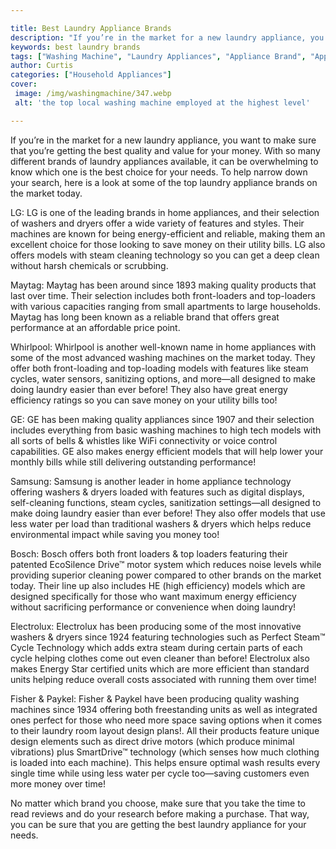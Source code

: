 ```yaml
---

title: Best Laundry Appliance Brands
description: "If you’re in the market for a new laundry appliance, you want to make sure that you’re getting the best quality and value for your...lets find out"
keywords: best laundry brands
tags: ["Washing Machine", "Laundry Appliances", "Appliance Brand", "Appliance Guide"]
author: Curtis
categories: ["Household Appliances"]
cover: 
 image: /img/washingmachine/347.webp
 alt: 'the top local washing machine employed at the highest level'

---
```


If you’re in the market for a new laundry appliance, you want to make sure that you’re getting the best quality and value for your money. With so many different brands of laundry appliances available, it can be overwhelming to know which one is the best choice for your needs. To help narrow down your search, here is a look at some of the top laundry appliance brands on the market today.

LG: LG is one of the leading brands in home appliances, and their selection of washers and dryers offer a wide variety of features and styles. Their machines are known for being energy-efficient and reliable, making them an excellent choice for those looking to save money on their utility bills. LG also offers models with steam cleaning technology so you can get a deep clean without harsh chemicals or scrubbing.

Maytag: Maytag has been around since 1893 making quality products that last over time. Their selection includes both front-loaders and top-loaders with various capacities ranging from small apartments to large households. Maytag has long been known as a reliable brand that offers great performance at an affordable price point.

Whirlpool: Whirlpool is another well-known name in home appliances with some of the most advanced washing machines on the market today. They offer both front-loading and top-loading models with features like steam cycles, water sensors, sanitizing options, and more—all designed to make doing laundry easier than ever before! They also have great energy efficiency ratings so you can save money on your utility bills too! 

GE: GE has been making quality appliances since 1907 and their selection includes everything from basic washing machines to high tech models with all sorts of bells & whistles like WiFi connectivity or voice control capabilities. GE also makes energy efficient models that will help lower your monthly bills while still delivering outstanding performance! 

 Samsung: Samsung is another leader in home appliance technology offering washers & dryers loaded with features such as digital displays, self-cleaning functions, steam cycles, sanitization settings—all designed to make doing laundry easier than ever before! They also offer models that use less water per load than traditional washers & dryers which helps reduce environmental impact while saving you money too!

 Bosch: Bosch offers both front loaders & top loaders featuring their patented EcoSilence Drive™ motor system which reduces noise levels while providing superior cleaning power compared to other brands on the market today. Their line up also includes HE (high efficiency) models which are designed specifically for those who want maximum energy efficiency without sacrificing performance or convenience when doing laundry! 

 Electrolux: Electrolux has been producing some of the most innovative washers & dryers since 1924 featuring technologies such as Perfect Steam™ Cycle Technology which adds extra steam during certain parts of each cycle helping clothes come out even cleaner than before! Electrolux also makes Energy Star certified units which are more efficient than standard units helping reduce overall costs associated with running them over time! 

 Fisher & Paykel: Fisher & Paykel have been producing quality washing machines since 1934 offering both freestanding units as well as integrated ones perfect for those who need more space saving options when it comes to their laundry room layout design plans!. All their products feature unique design elements such as direct drive motors (which produce minimal vibrations) plus SmartDrive™ technology (which senses how much clothing is loaded into each machine). This helps ensure optimal wash results every single time while using less water per cycle too—saving customers even more money over time! 

No matter which brand you choose, make sure that you take the time to read reviews and do your research before making a purchase. That way, you can be sure that you are getting the best laundry appliance for your needs.
